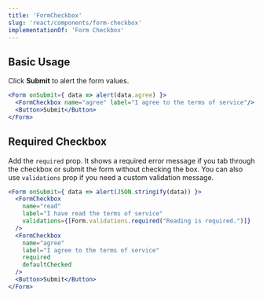 ```yaml
---
title: 'FormCheckbox'
slug: 'react/components/form-checkbox'
implementationOf: 'Form Checkbox'
---
```


## Basic Usage

Click **Submit** to alert the form values.

```jsx
<Form onSubmit={ data => alert(data.agree) }>
  <FormCheckbox name="agree" label="I agree to the terms of service"/>
  <Button>Submit</Button>
</Form>
```

## Required Checkbox

Add the `required` prop. It shows a required error message if you tab through the checkbox or submit the form without checking the box. You can also use `validations` prop if you need a custom validation message.

```jsx
<Form onSubmit={ data => alert(JSON.stringify(data)) }>
  <FormCheckbox
    name="read"
    label="I have read the terms of service"
    validations={[Form.validations.required("Reading is required.")]}
  />
  <FormCheckbox
    name="agree"
    label="I agree to the terms of service"
    required
    defaultChecked
  />
  <Button>Submit</Button>
</Form>
```

